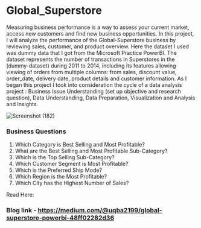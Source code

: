 # Global_Superstore 
Measuring business performance is a way to assess your current market, access new customers and find new business opportunities. In this project, I will analyze the performance of the Global-Superstore business by reviewing sales, customer, and product overview. Here the dataset I used was dummy data that I got from the Microsoft Practice PowerBI. The dataset represents the number of transactions in Superstores in the (dummy-dataset) during 2011 to 2014, including its features allowing viewing of orders from multiple columns: from sales, discount value, order_date, delivery date, product details and customer information. As I began this project I took into consideration the cycle of a data analysis project : Business Issue Understanding (set up objective and research question), Data Understanding, Data Preparation, Visualization and Analysis and Insights.

![Screenshot (182)](https://user-images.githubusercontent.com/104266403/206895653-9168efb3-ba77-4d2d-8217-91fcebe74554.png)

### Business Questions

1. Which Category is Best Selling and Most Profitable? <br/>
2. What are the Best Selling and Most Profitable Sub-Category? <br/>
3. Which is the Top Selling Sub-Category?<br/>
4. Which Customer Segment is Most Profitable?<br/>
5. Which is the Preferred Ship Mode?<br/>
6. Which Region is the Most Profitable?<br/>
7. Which City has the Highest Number of Sales?<br/>

Read Here:
### Blog link - https://medium.com/@uqba2199/global-superstore-powerbi-48ff02282d36
